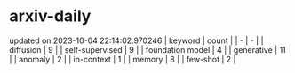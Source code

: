 # arxiv-daily
updated on 2023-10-04 22:14:02.970246
| keyword | count |
| - | - |
| diffusion | 9 |
| self-supervised | 9 |
| foundation model | 4 |
| generative | 11 |
| anomaly | 2 |
| in-context | 1 |
| memory | 8 |
| few-shot | 2 |
